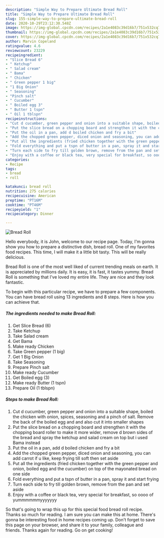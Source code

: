 ```yaml
---
description: "Simple Way to Prepare Ultimate Bread Roll"
title: "Simple Way to Prepare Ultimate Bread Roll"
slug: 155-simple-way-to-prepare-ultimate-bread-roll
date: 2020-10-29T23:12:30.548Z
image: https://img-global.cpcdn.com/recipes/2a1e4083c39d16b7/751x532cq70/bread-roll-recipe-main-photo.jpg
thumbnail: https://img-global.cpcdn.com/recipes/2a1e4083c39d16b7/751x532cq70/bread-roll-recipe-main-photo.jpg
cover: https://img-global.cpcdn.com/recipes/2a1e4083c39d16b7/751x532cq70/bread-roll-recipe-main-photo.jpg
author: Marvin Copeland
ratingvalue: 4.6
reviewcount: 23229
recipeingredient:
- "Slice Bread 6"
- " Ketchup"
- " Salad cream"
- " Bama"
- " Chicken"
- " Green pepper 1 big"
- "1 Big Onion"
- " Seasoning"
- "Pinch salt"
- " Cucumber"
- " Boiled egg 3"
- " Butter 1 tspn"
- " Oil 1 tblspn"
recipeinstructions:
- "Cut d cucumber, green pepper and onion into a suitable shape, boiled the chicken with onion, spices, seasoning and a pinch of salt. Remove the back of the boiled egg and and also cut it into smaller shapes"
- "Put the slice bread on a chopping board and strengthen it with the chopping board roller to make it more wider, remove d brown sides of the bread and spray the ketchup and salad cream on top but i used Bama instead"
- "Put the oil in a pan, add d boiled chicken and fry a bit"
- "Add the chopped green pepper, diced onion and seasoning, you can add carrot if u like, keep frying till soft then set aside"
- "Put all the ingredients (fried chicken together with the green pepper and onion, boiled egg and the cucumber) on top of the mayonated bread on one side"
- "Fold everything and put a tspn of butter in a pan, spray it and start frying"
- "Turn each side to fry till golden brown, remove from the pan and set aside"
- "Enjoy with a coffee or black tea, very special for breakfast, so oooo of yummmmmmyyyyyyy"
categories:
- Recipe
tags:
- bread
- roll

katakunci: bread roll 
nutrition: 275 calories
recipecuisine: American
preptime: "PT16M"
cooktime: "PT46M"
recipeyield: "1"
recipecategory: Dinner

---
```



![Bread Roll](https://img-global.cpcdn.com/recipes/2a1e4083c39d16b7/751x532cq70/bread-roll-recipe-main-photo.jpg)

Hello everybody, it is John, welcome to our recipe page. Today, I'm gonna show you how to prepare a distinctive dish, bread roll. One of my favorites food recipes. This time, I will make it a little bit tasty. This will be really delicious.

Bread Roll is one of the most well liked of current trending meals on earth. It is appreciated by millions daily. It is easy, it is fast, it tastes yummy. Bread Roll is something that I've loved my entire life. They are nice and they look fantastic.




To begin with this particular recipe, we have to prepare a few components. You can have bread roll using 13 ingredients and 8 steps. Here is how you can achieve that.

<!--inarticleads1-->

##### The ingredients needed to make Bread Roll:

1. Get Slice Bread (6)
1. Take  Ketchup
1. Take  Salad cream
1. Get  Bama
1. Make ready  Chicken
1. Take  Green pepper (1 big)
1. Get 1 Big Onion
1. Take  Seasoning
1. Prepare Pinch salt
1. Make ready  Cucumber
1. Get  Boiled egg (3)
1. Make ready  Butter (1 tspn)
1. Prepare  Oil (1 tblspn)




<!--inarticleads2-->

##### Steps to make Bread Roll:

1. Cut d cucumber, green pepper and onion into a suitable shape, boiled the chicken with onion, spices, seasoning and a pinch of salt. Remove the back of the boiled egg and and also cut it into smaller shapes
1. Put the slice bread on a chopping board and strengthen it with the chopping board roller to make it more wider, remove d brown sides of the bread and spray the ketchup and salad cream on top but i used Bama instead
1. Put the oil in a pan, add d boiled chicken and fry a bit
1. Add the chopped green pepper, diced onion and seasoning, you can add carrot if u like, keep frying till soft then set aside
1. Put all the ingredients (fried chicken together with the green pepper and onion, boiled egg and the cucumber) on top of the mayonated bread on one side
1. Fold everything and put a tspn of butter in a pan, spray it and start frying
1. Turn each side to fry till golden brown, remove from the pan and set aside
1. Enjoy with a coffee or black tea, very special for breakfast, so oooo of yummmmmmyyyyyyy




So that's going to wrap this up for this special food bread roll recipe. Thanks so much for reading. I am sure you can make this at home. There's gonna be interesting food in home recipes coming up. Don't forget to save this page on your browser, and share it to your family, colleague and friends. Thanks again for reading. Go on get cooking!
